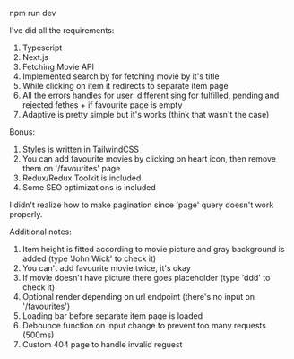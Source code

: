 npm run dev

I've did all the requirements:

1. Typescript
2. Next.js
3. Fetching Movie API
4. Implemented search by for fetching movie by it's title
5. While clicking on item it redirects to separate item page
6. All the errors handles for user: different sing for fulfilled, pending and rejected fethes + if favourite page is empty
7. Adaptive is pretty simple but it's works (think that wasn't the case)

Bonus:

1. Styles is written in TailwindCSS
2. You can add favourite movies by clicking on heart icon, then remove them on '/favourites' page
3. Redux/Redux Toolkit is included
4. Some SEO optimizations is included

I didn't realize how to make pagination since 'page' query doesn't work properly.

Additional notes:

1. Item height is fitted according to movie picture and gray background is added (type 'John Wick' to check it)
2. You can't add favourite movie twice, it's okay
3. If movie doesn't have picture there goes placeholder (type 'ddd' to check it)
4. Optional render depending on url endpoint (there's no input on '/favourites')
5. Loading bar before separate item page is loaded
6. Debounce function on input change to prevent too many requests (500ms)
7. Custom 404 page to handle invalid reguest 

